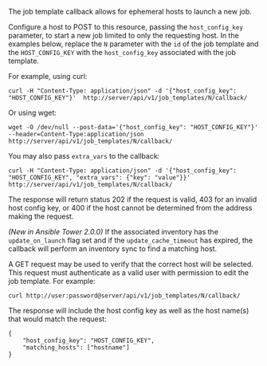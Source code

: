 The job template callback allows for ephemeral hosts to launch a new job.

Configure a host to POST to this resource, passing the `host_config_key`
parameter, to start a new job limited to only the requesting host.  In the
examples below, replace the `N` parameter with the `id` of the job template
and the `HOST_CONFIG_KEY` with the `host_config_key` associated with the
job template.

For example, using curl:

    curl -H "Content-Type: application/json" -d '{"host_config_key": "HOST_CONFIG_KEY"}'  http://server/api/v1/job_templates/N/callback/

Or using wget:

    wget -O /dev/null --post-data='{"host_config_key": "HOST_CONFIG_KEY"}' --header=Content-Type:application/json http://server/api/v1/job_templates/N/callback/

You may also pass `extra_vars` to the callback:

    curl -H "Content-Type: application/json" -d '{"host_config_key": "HOST_CONFIG_KEY", "extra_vars": {"key": "value"}}'  http://server/api/v1/job_templates/N/callback/
    
The response will return status 202 if the request is valid, 403 for an
invalid host config key, or 400 if the host cannot be determined from the
address making the request.

_(New in Ansible Tower 2.0.0)_  If the associated inventory has the
`update_on_launch` flag set and if the `update_cache_timeout` has expired, the
callback will perform an inventory sync to find a matching host.

A GET request may be used to verify that the correct host will be selected.
This request must authenticate as a valid user with permission to edit the
job template.  For example:

    curl http://user:password@server/api/v1/job_templates/N/callback/

The response will include the host config key as well as the host name(s)
that would match the request:

    {
        "host_config_key": "HOST_CONFIG_KEY",
        "matching_hosts": ["hostname"]
    }
